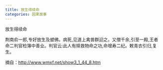 ```yaml
---
title: 放生得续命
categories: 因果故事
---
```


	   
放生得续命

荆南俞一郎,专好放生及塑佛。病死,见道上禽兽群迎之。又僧千余,引至一殿,王者命二判官检簿中善业。判官云:此人有赎救物命之功,命增寿二纪。敕青衣引归,复生。


摘自：http://www.wmxf.net/show3_1_44_8.htm